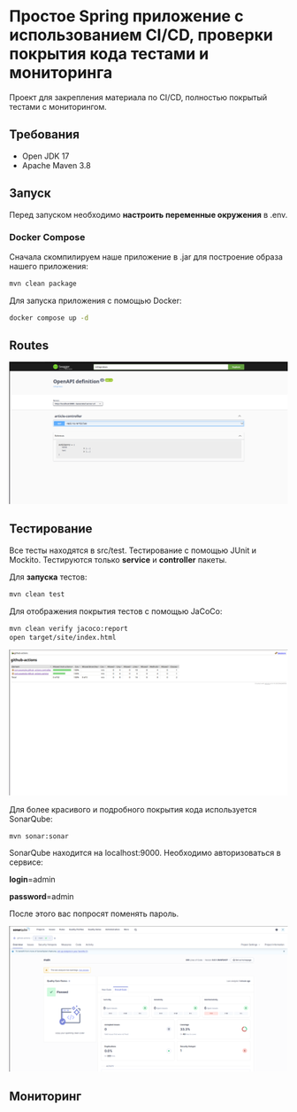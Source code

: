 # Простое Spring приложение с использованием CI/CD, проверки покрытия кода тестами и мониторинга

Проект для закрепления материала по CI/CD, полностью покрытый тестами с мониторингом.

## Требования

* Open JDK 17
* Apache Maven 3.8

## Запуск 

Перед запуском необходимо **настроить переменные окружения** в .env.

### Docker Compose

Сначала скомпилируем наше приложение в .jar для построение образа нашего приложения:

```bash
mvn clean package
```

Для запуска приложения с помощью Docker:

```bash
docker compose up -d
```

## Routes

![openapi-screen](./images/openapi-screen.png)

## Тестирование

Все тесты находятся в src/test. Тестирование с помощью JUnit и Mockito. Тестируются только **service** и **controller** пакеты.

Для **запуска** тестов:

```bash
mvn clean test
```

Для отображения покрытия тестов с помощью JaCoCo:

```bash
mvn clean verify jacoco:report
open target/site/index.html
```

![jacoco-screen](./images/jacoco-screen.png)

Для более красивого и подробного покрытия кода используется SonarQube:

```bash
mvn sonar:sonar
```

SonarQube находится на localhost:9000. Необходимо авторизоваться в сервисе:

**login**=admin

**password**=admin

После этого вас попросят поменять пароль.

![sonar-screen](./images/sonar-screen.png)

## Мониторинг
